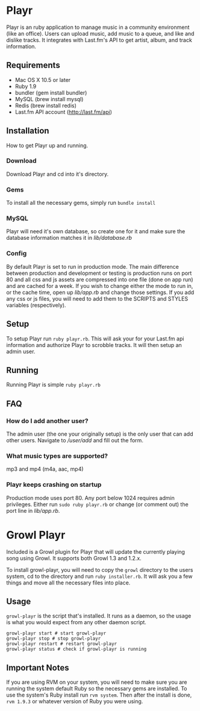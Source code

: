 # Playr

Playr is an ruby application to manage music in a community environment (like an office). Users can upload music, add music to a queue, and like and dislike tracks. It integrates with Last.fm's API to get artist, album, and track information.

## Requirements

* Mac OS X 10.5 or later
* Ruby 1.9
* bundler (gem install bundler)
* MySQL (brew install mysql)
* Redis (brew install redis)
* Last.fm API account (http://last.fm/api)

## Installation

How to get Playr up and running.

### Download

Download Playr and cd into it's directory.

### Gems

To install all the necessary gems, simply run `bundle install`

### MySQL

Playr will need it's own database, so create one for it and make sure the database information matches it in *lib/database.rb*

### Config

By default Playr is set to run in production mode. The main difference between production and development or testing is production runs on port 80 and all css and js assets are compressed into one file (done on app run) and are cached for a week. If you wish to change either the mode to run in, or the cache time, open up *lib/app.rb* and change those settings. If you add any css or js files, you will need to add them to the SCRIPTS and STYLES variables (respectively).

## Setup

To setup Playr run `ruby playr.rb`. This will ask your for your Last.fm api information and authorize Playr to scrobble tracks. It will then setup an admin user.

## Running

Running Playr is simple `ruby playr.rb`

## FAQ

### How do I add another user?

The admin user (the one your originally setup) is the only user that can add other users. Navigate to */user/add* and fill out the form.

### What music types are supported?

mp3 and mp4 (m4a, aac, mp4)

### Playr keeps crashing on startup

Production mode uses port 80. Any port below 1024 requires admin privileges. Either run `sudo ruby playr.rb` or change (or comment out) the port line in *lib/app.rb*.

# Growl Playr

Included is a Growl plugin for Playr that will update the currently playing song using Growl. It supports both Growl 1.3 and 1.2.x.

To install growl-playr, you will need to copy the `growl` directory to the users system, cd to the directory and run `ruby installer.rb`. It will ask you a few things and move all the necessary files into place.

## Usage

`growl-playr` is the script that's installed. It runs as a daemon, so the usage is what you would expect from any other daemon script.

	growl-playr start # start growl-playr
	growl-playr stop # stop growl-playr
	growl-playr restart # restart growl-playr
	growl-playr status # check if growl-playr is running

## Important Notes

If you are using RVM on your system, you will need to make sure you are running the system default Ruby so the necessary gems are installed. To use the system's Ruby install run `rvm system`. Then after the install is done, `rvm 1.9.3` or whatever version of Ruby you were using.
